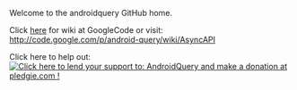 Welcome to the androidquery GitHub home.

Click [here](http://code.google.com/p/android-query/wiki/AsyncAPI) for wiki at GoogleCode
or visit:
http://code.google.com/p/android-query/wiki/AsyncAPI

Click here to help out:
<a href='https://pledgie.com/campaigns/22663'><img alt='Click here to lend your support to: AndroidQuery and make a donation at pledgie.com !' src='https://pledgie.com/campaigns/22663.png?skin_name=chrome' border='0' ></a>